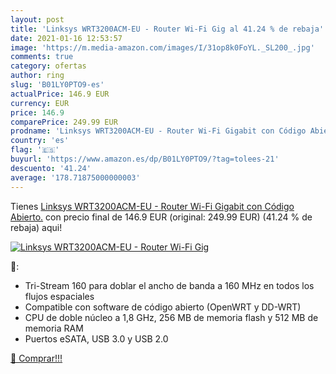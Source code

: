 ```yaml
---
layout: post
title: 'Linksys WRT3200ACM-EU - Router Wi-Fi Gig al 41.24 % de rebaja'
date: 2021-01-16 12:53:57
image: 'https://m.media-amazon.com/images/I/31op8k0FoYL._SL200_.jpg'
comments: true
category: ofertas
author: ring
slug: 'B01LY0PTO9-es'
actualPrice: 146.9 EUR
currency: EUR
price: 146.9
comparePrice: 249.99 EUR
prodname: 'Linksys WRT3200ACM-EU - Router Wi-Fi Gigabit con Código Abierto.'
country: 'es'
flag: '🇪🇸'
buyurl: 'https://www.amazon.es/dp/B01LY0PTO9/?tag=tolees-21'
descuento: '41.24'
average: '178.71875000000003'
---
```


Tienes [Linksys WRT3200ACM-EU - Router Wi-Fi Gigabit con Código Abierto.](https://www.amazon.es/dp/B01LY0PTO9/?tag=tolees-21) con precio final de  146.9 EUR (original: 249.99 EUR) (41.24 %  de rebaja) aqui!

[![Linksys WRT3200ACM-EU - Router Wi-Fi Gig](https://m.media-amazon.com/images/I/31op8k0FoYL._SL200_.jpg)](https://www.amazon.es/dp/B01LY0PTO9/?tag=tolees-21)

🔎:

- Tri-Stream 160 para doblar el ancho de banda a 160 MHz en todos los flujos espaciales
- Compatible con software de código abierto (OpenWRT y DD-WRT)
- CPU de doble núcleo a 1,8 GHz, 256 MB de memoria flash y 512 MB de memoria RAM
- Puertos eSATA, USB 3.0 y USB 2.0

[🛒 Comprar!!!](https://www.amazon.es/dp/B01LY0PTO9/?tag=tolees-21)
